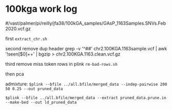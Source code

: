 # 100kga work log
#/vast/palmer/pi/reilly/jfa38/100kGA_samples/GAsP_1163Samples.SNVs.Feb2020.vcf.gz

first ```extract_chr.sh```

second remove dup header
grep -v '^##' chr2.100KGA.1163sample.vcf | awk '!seen[$0]++' | bgzip > chr2.100KGA.1163.clean.vcf.gz

third remove miss token rows in plink
```rm-bad-rows.sh```

then pca

admixture:
```$plink --bfile ../all.bfile/merged_data --indep-pairwise 200 50 0.25 --out pruned_data```

```$plink --bfile ../all.bfile/merged_data --extract pruned_data.prune.in --make-bed --out ld_pruned_data```



